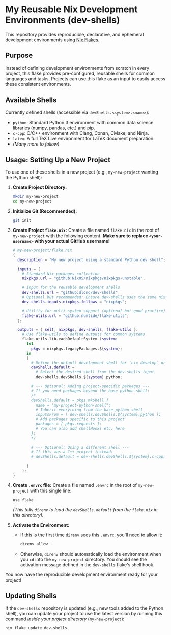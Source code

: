 # My Reusable Nix Development Environments (dev-shells)

This repository provides reproducible, declarative, and ephemeral development environments using [Nix Flakes](https://nixos.wiki/wiki/Flakes).

## Purpose

Instead of defining development environments from scratch in every project, this flake provides pre-configured, reusable shells for common languages and tasks. Projects can use this flake as an input to easily access these consistent environments.

## Available Shells

Currently defined shells (accessible via `devShells.<system>.<name>`):

* `python`: Standard Python 3 environment with common data science libraries (numpy, pandas, etc.) and pip.
* `c-cpp`: C/C++ environment with Clang, Conan, CMake, and Ninja.
* `latex`: A full TeX Live environment for LaTeX document preparation.
* *(Many more to follow)*

## Usage: Setting Up a New Project

To use one of these shells in a new project (e.g., `my-new-project` wanting the Python shell):

1.  **Create Project Directory:**
    ```bash
    mkdir my-new-project
    cd my-new-project
    ```

2.  **Initialize Git (Recommended):**
    ```bash
    git init
    ```

3.  **Create Project `flake.nix`:**
    Create a file named `flake.nix` in the root of `my-new-project` with the following content. **Make sure to replace `<your-username>` with your actual GitHub username!**

    ```nix
    # my-new-project/flake.nix
    {
      description = "My new project using a standard Python dev shell";

      inputs = {
        # Standard Nix packages collection
        nixpkgs.url = "github:NixOS/nixpkgs/nixpkgs-unstable";

        # Input for the reusable development shells
        dev-shells.url = "github:dlond/dev-shells";
        # Optional but recommended: Ensure dev-shells uses the same nixpkgs
        dev-shells.inputs.nixpkgs.follows = "nixpkgs";

        # Utility for multi-system support (optional but good practice)
        flake-utils.url = "github:numtide/flake-utils";
      };

      outputs = { self, nixpkgs, dev-shells, flake-utils }:
        # Use flake-utils to define outputs for common systems
        flake-utils.lib.eachDefaultSystem (system:
          let
            pkgs = nixpkgs.legacyPackages.${system};
          in
          {
            # Define the default development shell for `nix develop` or `direnv`
            devShells.default =
              # Select the desired shell from the dev-shells input
              dev-shells.devShells.${system}.python;

            # --- Optional: Adding project-specific packages ---
            # If you need packages beyond the base python shell:
            /*
            devShells.default = pkgs.mkShell {
              name = "my-project-python-shell";
              # Inherit everything from the base python shell
              inputsFrom = [ dev-shells.devShells.${system}.python ];
              # Add packages specific to this project
              packages = [ pkgs.requests ];
              # You can also add shellHooks etc. here
            };
            */

            # --- Optional: Using a different shell ---
            # If this was a C++ project instead:
            # devShells.default = dev-shells.devShells.${system}.c-cpp;

          }
        );
    }
    ```

4.  **Create `.envrc` file:**
    Create a file named `.envrc` in the root of `my-new-project` with this single line:
    ```bash
    use flake
    ```
    *(This tells `direnv` to load the `devShells.default` from the `flake.nix` in this directory).*

5.  **Activate the Environment:**
    * If this is the first time `direnv` sees this `.envrc`, you'll need to allow it:
        ```bash
        direnv allow .
        ```
    * Otherwise, `direnv` should automatically load the environment when you `cd` into the `my-new-project` directory. You should see the activation message defined in the `dev-shells` flake's shell hook.

You now have the reproducible development environment ready for your project!

## Updating Shells

If the `dev-shells` repository is updated (e.g., new tools added to the Python shell), you can update your project to use the latest version by running this command *inside your project directory* (`my-new-project`):

```bash
nix flake update dev-shells
